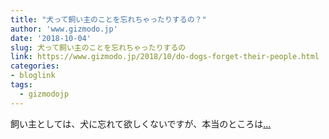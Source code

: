 ```yaml
---
title: "犬って飼い主のことを忘れちゃったりするの？"
author: 'www.gizmodo.jp'
date: '2018-10-04'
slug: 犬って飼い主のことを忘れちゃったりするの
link: https://www.gizmodo.jp/2018/10/do-dogs-forget-their-people.html
categories:
- bloglink
tags:
  - gizmodojp
---
```


飼い主としては、犬に忘れて欲しくないですが、本当のところは[... <i class="fas fa-external-link-alt"></i>](https://www.gizmodo.jp/2018/10/do-dogs-forget-their-people.html)

